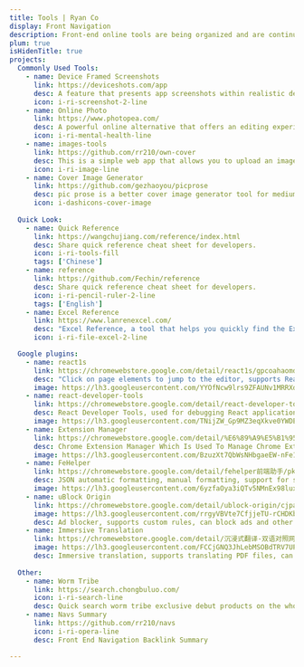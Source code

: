 ```yaml
---
title: Tools | Ryan Co
display: Front Navigation
description: Front-end online tools are being organized and are continuously updated.
plum: true
isHidenTitle: true
projects:
  Commonly Used Tools:
    - name: Device Framed Screenshots
      link: https://deviceshots.com/app
      desc: A feature that presents app screenshots within realistic device models, enabling developers or marketers to achieve more professional and visually appealing app presentations.
      icon: i-ri-screenshot-2-line
    - name: Online Photo
      link: https://www.photopea.com/
      desc: A powerful online alternative that offers an editing experience comparable to Adobe Photoshop. Users can open and use it directly in their web browser without downloading or installing any software, allowing them to edit photos, apply effects, filters, add text, crop, resize images, and more. It supports a variety of formats such as PSD, XD, Sketch, XCF, and RAW, and includes real-time link status checking to ensure seamless access to this online photo editing service.
      icon: i-ri-mental-health-line
    - name: images-tools
      link: https://github.com/rr210/own-cover
      desc: This is a simple web app that allows you to upload an image and get a cover of your choice.
      icon: i-ri-image-line
    - name: Cover Image Generator
      link: https://github.com/gezhaoyou/picprose
      desc: pic prose is a better cover image generator tool for medium you tube bili bili blog and more
      icon: i-dashicons-cover-image
      
  Quick Look:
    - name: Quick Reference
      link: https://wangchujiang.com/reference/index.html
      desc: Share quick reference cheat sheet for developers.
      icon: i-ri-tools-fill
      tags: ['Chinese']
    - name: reference
      link: https://github.com/Fechin/reference
      desc: Share quick reference cheat sheet for developers.
      icon: i-ri-pencil-ruler-2-line
      tags: ['English']
    - name: Excel Reference
      link: https://www.lanrenexcel.com/
      desc: "Excel Reference, a tool that helps you quickly find the Excel function you need."
      icon: i-ri-file-excel-2-line

  Google plugins:
    - name: react1s
      link: https://chromewebstore.google.com/detail/react1s/gpcoahaomdfmekggblkckofkgjggnjlp
      desc: "Click on page elements to jump to the editor, supports React project local development, Option(Alt)+Click on corresponding element on the page to jump to the editor's corresponding component line and column."
      image: https://lh3.googleusercontent.com/YYOfNcw9lrs9ZFAUNv1MRRXd68KsKJfnEG4cKjtURrjQ1uFYKmQ8ZRHIy6Zf1E5HeDzPv6tW4jOXZm7vPPEabooD0w=s60
    - name: react-developer-tools
      link: https://chromewebstore.google.com/detail/react-developer-tools/fmkadmapgofadopljbjfkapdkoienihi
      desc: React Developer Tools, used for debugging React applications.
      image: https://lh3.googleusercontent.com/TNijZW_Gp9MZ3eqXkve0YWDEiHV-a2IpSpD6IJzrV3Y76GJcLEyzX2regTLemXzBHbHVqkKuxnnWDT34Cp4sNh-Y=s60
    - name: Extension Manager
      link: https://chromewebstore.google.com/detail/%E6%89%A9%E5%B1%95%E7%AE%A1%E7%90%86%E5%99%A8%EF%BC%88extension-manager%EF%BC%89/gjldcdngmdknpinoemndlidpcabkggco
      desc: Chrome Extension Manager Which Is Used To Manage Chrome Extensions。
      image: https://lh3.googleusercontent.com/BzuzXt7QbWsNHbgaeEW-nFe1inyQS4CtcY2QdXBbsyuf5ywVt4BEl3M1gluUVD1PTFv5hLMZ-NZJy9_7Ype5Zg1H08s=s60
    - name: FeHelper
      link: https://chromewebstore.google.com/detail/fehelper前端助手/pkgccpejnmalmdinmhkkfafefagiiiad
      desc: JSON automatic formatting, manual formatting, support for sorting, decoding, downloading, and more features can be installed on demand in the configuration page!
      image: https://lh3.googleusercontent.com/6yzfaOya3iQTv5NMnEx98luxTT-1WdOUbTQXIg5w96FOXlH_LDswkrjzIYZRqG1JCpcJ9jd8rPZD33xM--7GMGzUAQ=s60
    - name: uBlock Origin
      link: https://chromewebstore.google.com/detail/ublock-origin/cjpalhdlnbpafiamejdnhcphjbkeiagm
      image: https://lh3.googleusercontent.com/rrgyVBVte7CfjjeTU-rCHDKba7vtq-yn3o8-10p5b6QOj_2VCDAO3VdggV5fUnugbG2eDGPPjoJ9rsiU_tUZBExgLGc=s60
      desc: Ad blocker, supports custom rules, can block ads and other disruptive content on websites.
    - name: Immersive Translation
      link: https://chromewebstore.google.com/detail/沉浸式翻译-双语对照网页翻译-pdf文档翻译/bpoadfkcbjbfhfodiogcnhhhpibjhbnh
      image: https://lh3.googleusercontent.com/FCCjGNQ3JhLebMSOBdTRV7UP5yMNa9lF5rsJxQ1B4gVcZy5V3vJIdIOh3DO7fCih1JfzIRbAHrxhhXjEUTMKtwdBDA=s60
      desc: Immersive translation, supports translating PDF files, can convert text in PDF files into speech for playback, and allows you to choose whether to read aloud.
  
  Other:
    - name: Worm Tribe
      link: https://search.chongbuluo.com/
      icon: i-ri-search-line
      desc: Quick search worm tribe exclusive debut products on the whole network for you to aggregate google baidu bing and other domestic and foreign comprehensive search and academic resource professional field knowledge and other vertical search accurate search convenient interaction it is your first stop for internet search
    - name: Navs Summary
      link: https://github.com/rr210/navs
      icon: i-ri-opera-line
      desc: Front End Navigation Backlink Summary

---
```

<!-- @layout-full-width -->

<NavsTabs :description="frontmatter.description" />

<NavsList :projects="frontmatter.projects" />